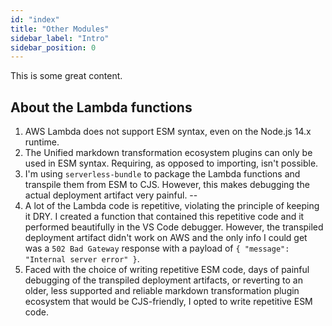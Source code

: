 ```yaml
---
id: "index"
title: "Other Modules"
sidebar_label: "Intro"
sidebar_position: 0
---
```


This is some great content.

## About the Lambda functions

1. AWS Lambda does not support ESM syntax, even on the Node.js 14.x runtime.
1. The Unified markdown transformation ecosystem plugins can only be used in
	ESM syntax. Requiring, as opposed to importing, isn't possible.
1. I'm using `serverless-bundle` to package the Lambda functions and transpile
	them from ESM to CJS. However, this makes debugging the actual deployment
	artifact very painful.
--
1. A lot of the Lambda code is repetitive, violating the principle of keeping
	it DRY. I created a function that contained this repetitive code and it
	performed beautifully in the VS Code debugger. However, the transpiled
	deployment artifact didn't work on AWS and the only info I could get was a
	`502 Bad Gateway` response with a payload of
	`{ "message": "Internal server error" }`.
1. Faced with the choice of writing repetitive ESM code, days of painful debugging
	of the transpiled deployment artifacts, or reverting to an older, less
	supported and reliable markdown transformation plugin ecosystem that would
	be CJS-friendly, I opted to write repetitive ESM code.
